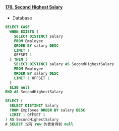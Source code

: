 #### [176. Second Highest Salary](https://leetcode.com/problems/second-highest-salary/)

* Database

```sql
SELECT CASE
  WHEN EXISTS (
    SELECT DISTINCT salary
    FROM Employee
    ORDER BY salary DESC
    LIMIT 1
    OFFSET 1
  ) THEN (
    SELECT DISTINCT salary AS SecondHighestSalary
    FROM Employee
    ORDER BY salary DESC
    LIMIT 1 OFFSET 1
  ) 
  ELSE null
END AS SecondHighestSalary
```
```sql
SELECT (
  SELECT DISTINCT Salary 
  FROM Employee ORDER BY salary DESC 
  LIMIT 1 OFFSET 1
) AS SecondHighestSalary
# SELECT 沒有 row 的表會得到 null
```
<br/>